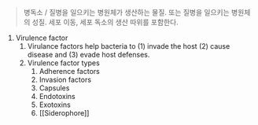 >병독소 / 질병을 일으키는 병원체가 생산하는 물질. 또는 질병을 일으키는 병원체의 성질. 세포 이동, 세포 독소의 생산 따위를 포함한다.

1. Virulence factor
	1. Virulance factors help bacteria to (1) invade the host (2) cause disease and (3) evade host defenses.
	2. Virulence factor types
		1. Adherence factors
		2. Invasion factors
		3. Capsules
		4. Endotoxins
		5. Exotoxins
		6. [[Siderophore]]